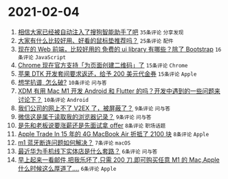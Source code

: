 # 2021-02-04

1. [相信大家已经被自动注入了搜狗智能助手了吧](https://www.v2ex.com/t/751120) `35条评论` `分享发现`
1. [大家有什么比较好用、好看的鼠标垫推荐吗？](https://www.v2ex.com/t/751115) `25条评论` `配件`
1. [现在的 Web 前端，比较好用的 免费的 ui library 有哪些？除了 Bootstrap](https://www.v2ex.com/t/751135) `16条评论` `JavaScript`
1. [Chrome 现在官方支持「为页面创建二维码」了](https://www.v2ex.com/t/751122) `15条评论` `Chrome`
1. [苹果 DTK 开发套间要求返还，给予 200 美元代金券](https://www.v2ex.com/t/751116) `15条评论` `Apple`
1. [想学扒谱, 怎么破?](https://www.v2ex.com/t/751136) `10条评论` `问与答`
1. [XDM 有用 Mac M1 开发 Android 和 Flutter 的吗？开发中遇到的一些问题来讨论下？](https://www.v2ex.com/t/751118) `10条评论` `Android`
1. [我们公司的网上不了 V2EX 了，被屏蔽了？](https://www.v2ex.com/t/751133) `9条评论` `问与答`
1. [微信这是属于读取我的浏览器记录？](https://www.v2ex.com/t/751132) `9条评论` `问与答`
1. [是先和老板说要涨薪还是先面试拿 offer](https://www.v2ex.com/t/751155) `8条评论` `职场话题`
1. [Apple Trade In 15 年的 4G MacBook Air 折抵了 2100 块](https://www.v2ex.com/t/751131) `8条评论` `Apple`
1. [m1 蓝牙断连问题如何解决？](https://www.v2ex.com/t/751127) `7条评论` `macOS`
1. [最近华为手机线下实体店是什么套路？](https://www.v2ex.com/t/751149) `6条评论` `问与答`
1. [早上起来一看邮件,把我乐坏了,只需 200 刀,即可购买任意 M1 的 Mac,Apple 什么时候这么厚道了....](https://www.v2ex.com/t/751146) `6条评论` `Apple`

